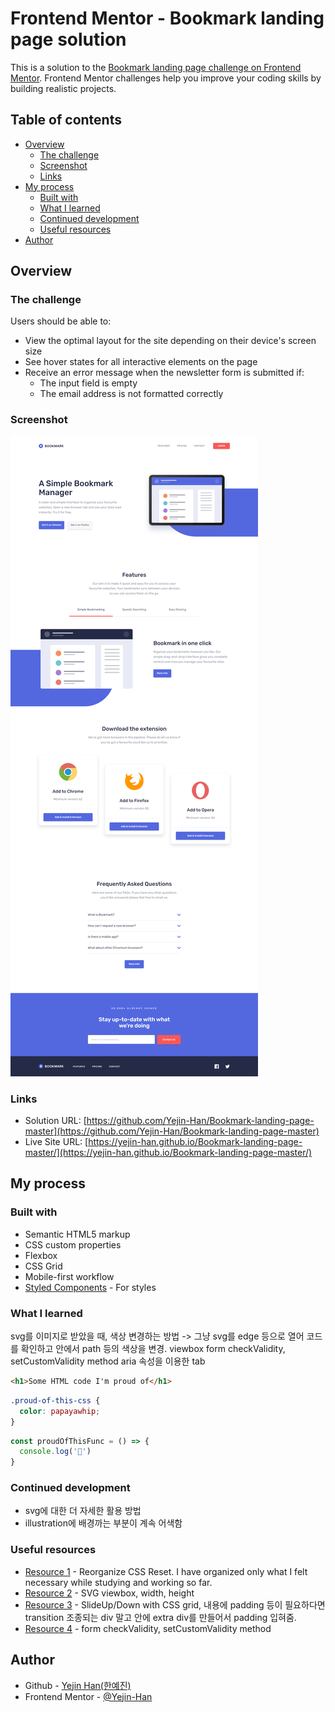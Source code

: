 # Frontend Mentor - Bookmark landing page solution

This is a solution to the [Bookmark landing page challenge on Frontend Mentor](https://www.frontendmentor.io/challenges/bookmark-landing-page-5d0b588a9edda32581d29158). Frontend Mentor challenges help you improve your coding skills by building realistic projects. 

## Table of contents

- [Overview](#overview)
  - [The challenge](#the-challenge)
  - [Screenshot](#screenshot)
  - [Links](#links)
- [My process](#my-process)
  - [Built with](#built-with)
  - [What I learned](#what-i-learned)
  - [Continued development](#continued-development)
  - [Useful resources](#useful-resources)
- [Author](#author)

## Overview

### The challenge

Users should be able to:

- View the optimal layout for the site depending on their device's screen size
- See hover states for all interactive elements on the page
- Receive an error message when the newsletter form is submitted if:
  - The input field is empty
  - The email address is not formatted correctly

### Screenshot

![](./screenshot.jpg)

### Links

- Solution URL: [https://github.com/Yejin-Han/Bookmark-landing-page-master](https://github.com/Yejin-Han/Bookmark-landing-page-master)
- Live Site URL: [https://yejin-han.github.io/Bookmark-landing-page-master/](https://yejin-han.github.io/Bookmark-landing-page-master/)

## My process

### Built with

- Semantic HTML5 markup
- CSS custom properties
- Flexbox
- CSS Grid
- Mobile-first workflow
- [Styled Components](https://styled-components.com/) - For styles

### What I learned

svg를 이미지로 받았을 때, 색상 변경하는 방법 -> 그냥 svg를 edge 등으로 열어 코드를 확인하고 안에서 path 등의 색상을 변경.
viewbox
form checkValidity, setCustomValidity method
aria 속성을 이용한 tab


```html
<h1>Some HTML code I'm proud of</h1>
```
```css
.proud-of-this-css {
  color: papayawhip;
}
```
```js
const proudOfThisFunc = () => {
  console.log('🎉')
}
```

### Continued development

- svg에 대한 더 자세한 활용 방법
- illustration에 배경까는 부분이 계속 어색함


### Useful resources

- [Resource 1](https://velog.io/@teo/2022-CSS-Reset-%EB%8B%A4%EC%8B%9C-%EC%8D%A8%EB%B3%B4%EA%B8%B0) - Reorganize CSS Reset. I have organized only what I felt necessary while studying and working so far.
- [Resource 2](https://nuucolog.tistory.com/27) - SVG viewbox, width, height
- [Resource 3](https://keithjgrant.com/posts/2023/04/transitioning-to-height-auto/) - SlideUp/Down with CSS grid, 내용에 padding 등이 필요하다면 transition 조종되는 div 말고 안에 extra div를 만들어서 padding 입혀줌.
- [Resource 4](https://www.geeksforgeeks.org/form-required-attribute-with-a-custom-validation-message-in-html5/) - form checkValidity, setCustomValidity method


## Author

- Github - [Yejin Han(한예진)](https://github.com/Yejin-Han)
- Frontend Mentor - [@Yejin-Han](https://www.frontendmentor.io/profile/Yejin-Han)